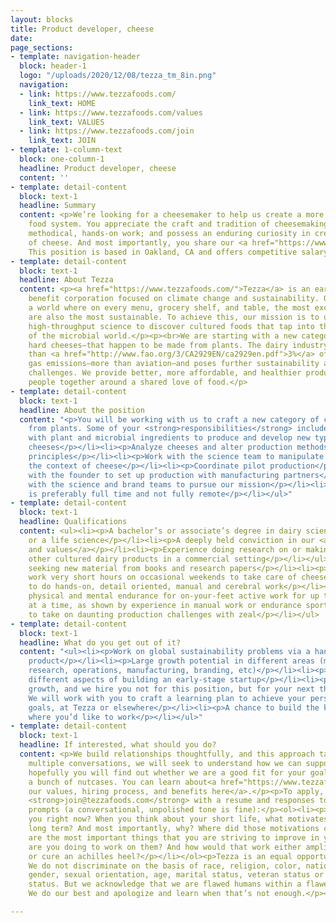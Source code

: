 ```yaml
---
layout: blocks
title: Product developer, cheese
date: 
page_sections:
- template: navigation-header
  block: header-1
  logo: "/uploads/2020/12/08/tezza_tm_8in.png"
  navigation:
  - link: https://www.tezzafoods.com/
    link_text: HOME
  - link: https://www.tezzafoods.com/values
    link_text: VALUES
  - link: https://www.tezzafoods.com/join
    link_text: JOIN
- template: 1-column-text
  block: one-column-1
  headline: Product developer, cheese
  content: ''
- template: detail-content
  block: text-1
  headline: Summary
  content: <p>We’re looking for a cheesemaker to help us create a more sustainable
    food system. You appreciate the craft and tradition of cheesemaking; love fast-paced,
    methodical, hands-on work; and possess an enduring curiosity in creating new kinds
    of cheese. And most importantly, you share our <a href="https://www.tezzafoods.com/values">values</a>.
    This position is based in Oakland, CA and offers competitive salary and equity.</p>
- template: detail-content
  block: text-1
  headline: About Tezza
  content: <p><a href="https://www.tezzafoods.com/">Tezza</a> is an early-stage public
    benefit corporation focused on climate change and sustainability. Our vision is
    a world where on every menu, grocery shelf, and table, the most exciting foods
    are also the most sustainable. To achieve this, our mission is to use modern,
    high-throughput science to discover cultured foods that tap into the diversity
    of the microbial world.</p><p><br>We are starting with a new category of aged,
    hard cheeses—that happen to be made from plants. The dairy industry produces more
    than <a href="http://www.fao.org/3/CA2929EN/ca2929en.pdf">3%</a> of global greenhouse
    gas emissions—more than aviation—and poses further sustainability as well as animal-welfare
    challenges. We provide better, more affordable, and healthier products that bring
    people together around a shared love of food.</p>
- template: detail-content
  block: text-1
  headline: About the position
  content: "<p>You will be working with us to craft a new category of cheese made
    from plants. Some of your <strong>responsibilities</strong> include:</p><ul><li><p>Work
    with plant and microbial ingredients to produce and develop new types of aged
    cheeses</p></li><li><p>Analyze cheeses and alter production methods based on scientific
    principles</p></li><li><p>Work with the science team to manipulate microbes in
    the context of cheese</p></li><li><p>Coordinate pilot production</p></li><li><p>Work
    with the founder to set up production with manufacturing partners</p></li><li><p>Work
    with the science and brand teams to pursue our mission</p></li><li><p>This position
    is preferably full time and not fully remote</p></li></ul>"
- template: detail-content
  block: text-1
  headline: Qualifications
  content: <ul><li><p>A bachelor’s or associate’s degree in dairy science, food science,
    or a life science</p></li><li><p>A deeply held conviction in our <a href="https://www.tezzafoods.com/values">mission
    and values</a></p></li><li><p>Experience doing research on or making cheese or
    other cultured dairy products in a commercial setting</p></li></ul><ul><li><p>Comfort
    seeking new material from books and research papers</p></li><li><p>Willing to
    work very short hours on occasional weekends to take care of cheeses</p></li><li><p>Excited
    to do hands-on, detail oriented, manual and cerebral work</p></li><li><p>Significant
    physical and mental endurance for on-your-feet active work for up to 10 hours
    at a time, as shown by experience in manual work or endurance sports</p></li><li><p>Desire
    to take on daunting production challenges with zeal</p></li></ul>
- template: detail-content
  block: text-1
  headline: What do you get out of it?
  content: "<ul><li><p>Work on global sustainability problems via a hands-on, tasty
    product</p></li><li><p>Large growth potential in different areas (management,
    research, operations, manufacturing, branding, etc)</p></li><li><p>Learn about
    different aspects of building an early-stage startup</p></li><li><p>We focus on
    growth, and we hire you not for this position, but for your next three positions.
    We will work with you to craft a learning plan to achieve your personal and career
    goals, at Tezza or elsewhere</p></li><li><p>A chance to build the kind of place
    where you’d like to work</p></li></ul>"
- template: detail-content
  block: text-1
  headline: If interested, what should you do?
  content: <p>We build relationships thoughtfully, and this approach takes time. Over
    multiple conversations, we will seek to understand how we can support you, and
    hopefully you will find out whether we are a good fit for your goals or simply
    a bunch of nutcases. You can learn about<a href="https://www.tezzafoods.com/join">
    our values, hiring process, and benefits here</a>.</p><p>To apply, please email
    <strong>join@tezzafoods.com</strong> with a resume and responses to the following
    prompts (a conversational, unpolished tone is fine):</p><ol><li><p>What motivates
    you right now? When you think about your short life, what motivates you for the
    long term? And most importantly, why? Where did those motivations come from?</p></li><li><p>What
    are the most important things that you are striving to improve in yourself? What
    are you doing to work on them? And how would that work either amplify a superpower
    or cure an achilles heel?</p></li></ol><p>Tezza is an equal opportunity employer.
    We do not discriminate on the basis of race, religion, color, national origin,
    gender, sexual orientation, age, marital status, veteran status or disability
    status. But we acknowledge that we are flawed humans within a flawed society.
    We do our best and apologize and learn when that’s not enough.</p><p><br></p>

---
```

